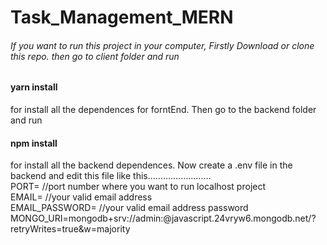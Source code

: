 # Task_Management_MERN

<h6> If you want to run this project in your computer, Firstly Download or clone this repo. then go to client folder and run <h4>yarn install</h4> for install all the dependences for forntEnd. Then go to the backend folder and run <h4>npm install</h4> for install all the backend dependences.
Now create a .env file in the backend and edit this file like this.........................<br>
PORT= //port number where you want to run localhost project <br>
EMAIL= //your valid email address <br>
EMAIL_PASSWORD= //your valid email address password
MONGO_URI=mongodb+srv://admin:<cluster password>@javascript.24vryw6.mongodb.net/<your database Name>?retryWrites=true&w=majority <br>
</h6>




